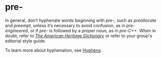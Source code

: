 # pre-

In general, don’t hyphenate words beginning with *pre-*, such as *preallocate* and *preempt*, unless it’s necessary to avoid confusion, as in *pre-engineered*, or if *pre-* is followed by a proper noun, as in *pre-C++*. When in doubt, refer to [*The American Heritage Dictionary*](https://ahdictionary.com/) or refer to your group's editorial style guide.

To learn more about hyphenation, see [Hyphens](/style-guide/punctuation/dashes-hyphens/hyphens).

